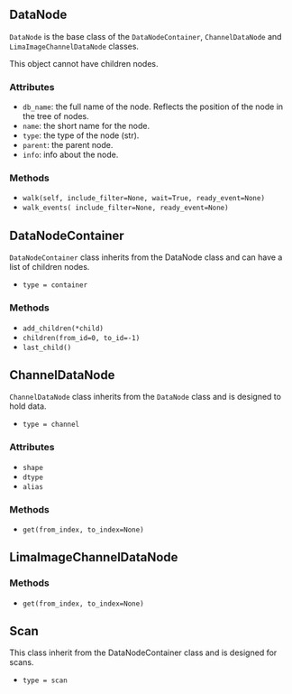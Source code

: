 ## DataNode
`DataNode` is the base class of the `DataNodeContainer`, `ChannelDataNode` and
`LimaImageChannelDataNode` classes.

This object cannot have children nodes.

### Attributes

* `db_name`: the full name of the node. Reflects the position of the node in the tree of nodes.
* `name`: the short name for the node.
* `type`: the type of the node (str).
* `parent`: the parent node.
* `info`: info about the node.

### Methods

* `walk(self, include_filter=None, wait=True, ready_event=None)`
* `walk_events( include_filter=None, ready_event=None)`



## DataNodeContainer
`DataNodeContainer` class inherits from the DataNode class and can have a list
of children nodes.

* `type = container`

### Methods
* `add_children(*child)`
* `children(from_id=0, to_id=-1)`
* `last_child()`



## ChannelDataNode
`ChannelDataNode` class inherits from the `DataNode` class and is designed to
hold data.

* `type = channel`

### Attributes

* `shape`
* `dtype`
* `alias`

### Methods

* `get(from_index, to_index=None)`



## LimaImageChannelDataNode

### Methods

* `get(from_index, to_index=None)`



## Scan

This class inherit from the DataNodeContainer class and is designed for scans.

* `type = scan`
